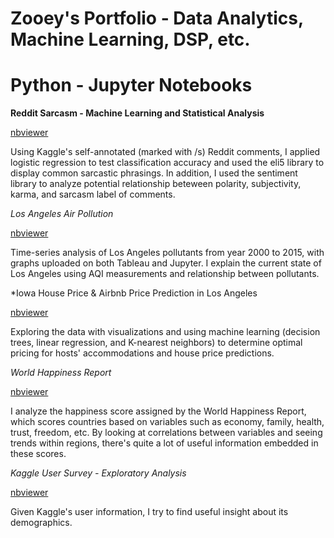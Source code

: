 # Zooey's Portfolio - Data Analytics, Machine Learning, DSP, etc. 

# Python - Jupyter Notebooks

**Reddit Sarcasm - Machine Learning and Statistical Analysis**

[nbviewer](https://nbviewer.jupyter.org/github/ZooeyL/Reddit-Sarcasm-/blob/master/Logistic%20Regression%2C%20Text%20Processing%2C%20and%20Visual%20Analysis%20on%20Reddit%20Sarcasm.ipynb)

Using Kaggle's self-annotated (marked with /s) Reddit comments, I applied logistic regression to test classification accuracy and used the eli5 library to display common sarcastic phrasings. In addition, I used the sentiment library to analyze potential relationship beteween polarity, subjectivity, karma, and sarcasm label of comments. 

*Los Angeles Air Pollution*

[nbviewer](https://nbviewer.jupyter.org/github/ZooeyL/Los-Angeles-Pollution/blob/master/California%20Pollution%20Analysis.ipynb)

Time-series analysis of Los Angeles pollutants from year 2000 to 2015, with graphs uploaded on both Tableau and Jupyter. I explain the current state of Los Angeles using AQI measurements and relationship between pollutants. 

*Iowa House Price & Airbnb Price Prediction in Los Angeles 

[nbviewer](https://nbviewer.jupyter.org/github/ZooeyL/Iowa-House-Price/blob/master/Iowa%20House%20Price%20Regression%20Analysis.ipynb)

Exploring the data with visualizations and using machine learning (decision trees, linear regression, and K-nearest neighbors) to determine optimal pricing for hosts' accommodations and house price predictions. 

*World Happiness Report* 

[nbviewer](https://nbviewer.jupyter.org/github/ZooeyL/World-Happiness-Report/blob/master/Project%207%20-%20Happiness%20Score.ipynb)

I analyze the happiness score assigned by the World Happiness Report, which scores countries based on variables such as economy, family, health, trust, freedom, etc. By looking at correlations between variables and seeing trends within regions, there's quite a lot of useful information embedded in these scores. 

*Kaggle User Survey - Exploratory Analysis* 

[nbviewer](https://nbviewer.jupyter.org/github/ZooeyL/Kaggle-User-Survey/blob/master/User%20Survey%20From%20Kaggle%20.ipynb)

Given Kaggle's user information, I try to find useful insight about its demographics. 

